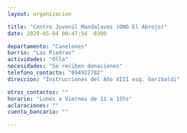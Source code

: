 ```yaml
---
layout: organizacion

title: "Centro Juvenil Mandalavos (ONG El Abrojo)"
date: 2020-05-04 00:47:54 -0300

departamento: "Canelones"
barrio: "Las Piedras"
actividades: "Olla"
necesidades: "Se reciben donaciones"
telefono_contacto: "094922782"
direccion: "Instrucciones del Año XIII esq. Garibaldi"

otros_contactos: ""
horario: "Lunes a Viernes de 11 a 15hs"
aclaraciones: ""
cuenta_bancaria: ""

---
```

